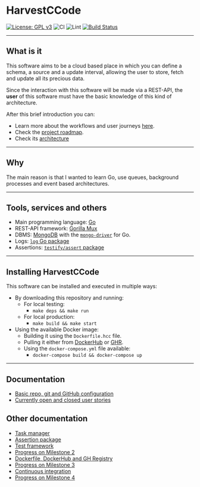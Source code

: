 # HarvestCCode

[![License: GPL v3](https://img.shields.io/badge/License-GPL%20v3-blue.svg)](https://www.gnu.org/licenses/gpl-3.0) ![CI](https://github.com/harvestcore/HarvestCCode/workflows/Tests/badge.svg) ![Lint](https://github.com/harvestcore/HarvestCCode/workflows/Go%20linter/badge.svg) [![Build Status](https://travis-ci.com/harvestcore/HarvestCCode.svg?branch=master)](https://travis-ci.com/harvestcore/HarvestCCode)

---

## What is it

This software aims to be a cloud based place in which you can define a schema, a source and a update interval, allowing the user to store, fetch and update all its precious data.

Since the interaction with this software will be made via a REST-API, the **user** of this software must have the basic knowledge of this kind of architecture.

After this brief introduction you can:

- Learn more about the workflows and user journeys [here](doc/architecture-workflows.md).
- Check the [project roadmap](doc/roadmap.md).
- Check its [architecture](doc/architecture.md)

---

## Why

The main reason is that I wanted to learn Go, use queues, background processes and event based architectures.

---

## Tools, services and others

- Main programming language: [Go](https://golang.org/)
- REST-API framework: [Gorilla Mux](https://github.com/gorilla/mux)
- DBMS: [MongoDB](https://www.mongodb.com/) with the [`mongo-driver`](https://godoc.org/go.mongodb.org/mongo-driver) for Go.
- Logs: [`log` Go package](https://golang.org/pkg/log/)
- Assertions: [`testify/assert` package](https://godoc.org/github.com/stretchr/testify/assert)

---

## Installing HarvestCCode

This software can be installed and executed in multiple ways:

- By downloading this repository and running:
  - For local testing:
    - `make deps && make run`
  - For local production:
    - `make build && make start`
- Using the available Docker image:
  - Building it using the `Dockerfile.hcc` file.
  - Pulling it either from [DockerHub](https://hub.docker.com/repository/docker/harvestcore/harvestccode-backend) or [GHR](https://github.com/users/harvestcore/packages/container/package/harvestccode-backend).
  - Using the `docker-compose.yml` file available:
    - `docker-compose build && docker-compose up`

---

## Documentation

- [Basic repo, git and GitHub configuration](doc/milestones/basic-git-github-config.md)
- [Currently open and closed user stories](https://github.com/harvestcore/HarvestCCode/issues?q=is%3Aopen+is%3Aclosed+is%3Aissue+label%3Auser-stories+)

## Other documentation

- [Task manager](doc/task_manager.md)
- [Assertion package](doc/assertion_library.md)
- [Test framework](doc/test_framework.md)
- [Progress on Milestone 2](doc/milestones/tests-hu.md)
- [Dockerfile, DockerHub and GH Registry](doc/dockerf.tests.md)
- [Progress on Milestone 3](doc/milestones/m3.md)
- [Continuous integration](doc/ci.md)
- [Progress on Milestone 4](doc/milestones/m4.md)
